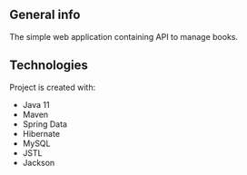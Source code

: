 ## General info
The simple web application containing API to manage books.
	
## Technologies
Project is created with:
* Java 11
* Maven
* Spring Data
* Hibernate
* MySQL
* JSTL
* Jackson
